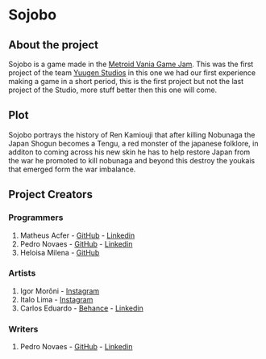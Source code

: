 # Sojobo

## About the project

Sojobo is a game made in the [Metroid Vania Game Jam](https://itch.io/jam/metroidvania-month-8). This was the first project of the team [Yuugen Studios](https://www.instagram.com/yuugenstudio/?hl=pt-br)
in this one we had our first experience making a game in a short period, this is the first project but not the last project of the Studio, more stuff better then this one will come.

## Plot

Sojobo portrays the history of Ren Kamiouji that after killing Nobunaga the Japan Shogun becomes a Tengu, a red monster of the japanese folklore, in additon to coming across
his new skin he has to help restore Japan from the war he promoted to kill nobunaga and beyond this destroy the youkais that emerged form the war imbalance.

## Project Creators

### Programmers

1. Matheus Acfer - [GitHub](https://github.com/acferM) - [Linkedin](https://www.linkedin.com/in/matheus-acfer-de-fran%C3%A7a-silva-a7b7941b2/)
2. Pedro Novaes - [GitHub](https://github.com/henrey22) - [Linkedin](https://www.linkedin.com/in/pedro-novaes-2258211ab/)
3. Heloisa Milena - [GitHub](https://github.com/Hel0y)

### Artists

1. Igor Morôni - [Instagram](https://www.instagram.com/igormoroniy)
2. Italo Lima - [Instagram](https://www.instagram.com/oo_italo)
3. Carlos Eduardo - [Behance](https://www.behance.net/dahora) - [Linkedin](https://www.linkedin.com/in/dahora/)

### Writers

1. Pedro Novaes - [GitHub](https://github.com/henrey22) - [Linkedin](https://www.linkedin.com/in/pedro-novaes-2258211ab/)
